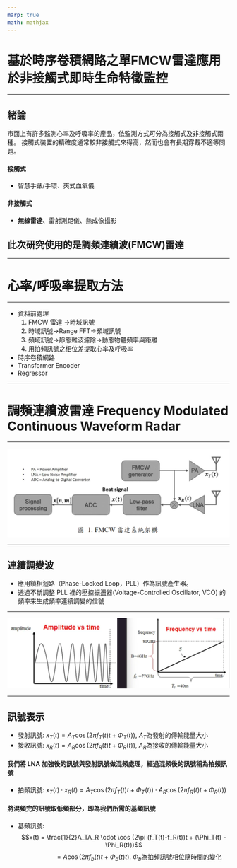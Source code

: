 ```yaml
---
marp: true
math: mathjax
---
```


# 基於時序卷積網路之單FMCW雷達應用於非接觸式即時生命特徵監控 

---

## 緒論

市面上有許多監測心率及呼吸率的產品，依監測方式可分為接觸式及非接觸式兩種。
接觸式裝置的精確度通常較非接觸式來得高，然而也會有長期穿戴不適等問題。

#### 接觸式
- 智慧手錶/手環、夾式血氧儀

#### 非接觸式
- **無線雷達**、雷射測距儀、熱成像攝影

## 此次研究使用的是**調頻連續波(FMCW)雷達**

---

# 心率/呼吸率提取方法

---
- 資料前處理
  1. FMCW 雷達 ->時域訊號
  2. 時域訊號->Range FFT->頻域訊號 
  3. 頻域訊號->靜態雜波濾除->動態物體頻率與距離
  4. 用拍頻訊號之相位差提取心率及呼吸率
- 時序卷積網路
- Transformer Encoder
- Regressor

---

# 調頻連續波雷達 Frequency Modulated Continuous Waveform Radar

---

![FMCW](/slides/img/TCN/img4.png)

---

## 連續調變波

- 應用鎖相迴路（Phase-Locked Loop，PLL）作為訊號產生器。
- 透過不斷調整 PLL 裡的壓控振盪器(Voltage-Controlled Oscillator, VCO) 的頻率來生成頻率連續調變的信號

---

![WAVE](/slides/img/TCN/img3.png)

---

## 訊號表示

- 發射訊號:  $x_T(t) = A_T\cos(2\pi f_T(t)t + \Phi_T(t))$, $A_T$為發射的傳輸能量大小
- 接收訊號:  $x_R(t) = A_R\cos(2\pi f_R(t)t + \Phi_R(t))$, $A_R$為接收的傳輸能量大小

#### 我們將 LNA 加強後的訊號與發射訊號做混頻處理，經過混頻後的訊號稱為拍頻訊號

- 拍頻訊號: $x_T(t) \cdot x_R(t) = A_T\cos(2\pi f_T(t)t + \Phi_T(t)) \cdot A_R\cos(2\pi f_R(t)t + \Phi_R(t))$

#### 將混頻完的訊號取低頻部分，即為我們所需的基頻訊號

- 基頻訊號: 
  $$x(t) = \frac{1}{2}A_TA_R \cdot \cos (2\pi (f_T(t)-f_R(t))t + (\Phi_T(t) - \Phi_R(t)))$$
  $\qquad\qquad\quad\ = A\cos (2\pi f_b(t)t + \Phi_b(t)t)$. $\Phi_b$為拍頻訊號相位隨時間的變化
